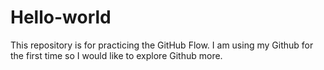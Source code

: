 # Hello-world
This repository is for practicing the GitHub Flow.
I am using my Github for the first time so I would like to explore Github more.
